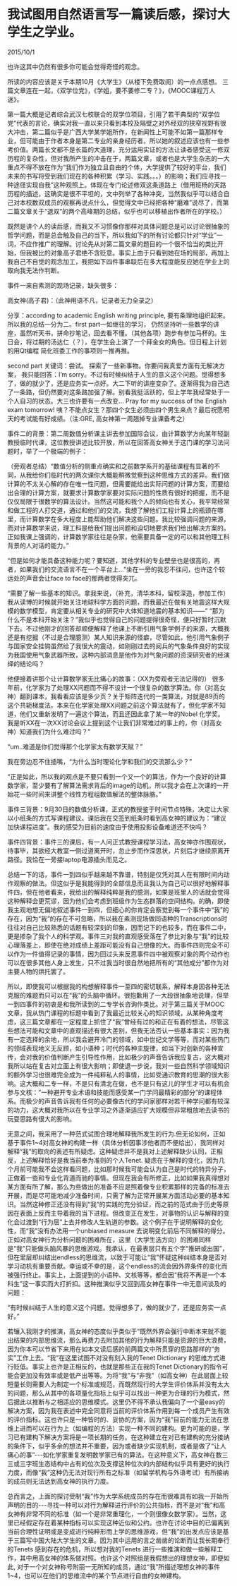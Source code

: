 # 我试图用自然语言写一篇读后感，探讨大学生之学业。
2015/10/1

也许这其中仍然有很多你可能会觉得奇怪的观念。

所读的内容应该是关于本期10月《大学生》（从楼下免费取阅）的一点点感想。
三篇文章连在一起，《双学位党》，《学姐，要不要修二专？》，《MOOC课程万人迷》。

第一篇大概是记者综合武汉七校联合的双学位项目，引用了若干典型的“双学位党”代表的言论，确实对我一直以来只看到本校及隔壁之对外经双的狭窄视野有很大冲击，第二篇似乎是广西大学某学姐所作，在新闻性上可能不如第一篇那样专业，但可能由于作者本身是第二专业的亲身经历者，所以她的叙述应该也有一些参考价值。两篇长文都不是长篇的大道理，充分运用实证的方法让读者感受这一修双历程的复杂性，但对我所产生的冲击在于，两篇文章，或者也是大学生杂志的一大重点不得不放在作为“我们作为独立且自由的个体，大学提供了较好的平台，我们未来的书写将受到我们现在的各种积累（学习、实践。。。）的影响；我们应寻找一种途径实现自我”这种观照上。体现在专门论述修双这条道路上（借用班杨的天路历程的描述，这确实是很不平坦的，文中列举了各种冲突，当然我似乎可以结合自己对本校数双成员的观察再说点什么，但觉得文中已经把各种“磨难”说尽了，而第二篇文章关于“退双”的两个高峰期的总结，似乎也可以移植出作者所在的学校。）

既然是讲个人的读后感，而我又不习惯像你那样对具体问题总是可以讨论很抽象的哲学问题，而是总会触及自己的当下，所以我如下的所有讨论都只针对“学业”一词，不应作推广的理解。讨论先从对第二篇文章的题目的一个很不恰当的类比开始，但我被比的对象高子君绝不含贬意。事实上由于只看到她在场的局部，再加上我自己不自觉的观念加工，我把如下四件事串联后在多大程度能反应她在学业上的取向我无法作判断。

事件一来自素测的现场记录，缺失很多：

高女神(高子君)：（此神用语不凡，记录者无力全录之）

分享：according to academic English writing principle, 要有条理地组织起来。所以我的总结一分为二。first part一如继往的学习， 仍然坚持听一些数学的讲座，虽然听天书，拼命抄笔记，回去看不懂。（其他各项）跑步有参加马杯的。生日会，将过期的汤达仁（？），在学生会上演了一个拜金女的角色。但日程上计划的用Qt编程 简化班委工作的事项则一推再推。

second part 关键词：尝试。 探索了一些新事物。你要问我真爱方面有无解决方案， 我只能回答：I’m sorry。不过有时候纠结于人生的意义这个问题。觉得想多了，做的就少了，还是应务实一点好。大二下听的讲座变杂了。逐渐得我为自己选了一条路，但仍然要对这条路加强了解。别看我挺活跃的，但上学年我经常处于一个人自习的状态。大三也许要有一点改变… Pray for my success of the English exam tomorrow! 咦？不能点女生？那四个女生必须由四个男生来点？最后祝愿明天的考试能有好成绩。（注:GRE, 高女神第一周翘掉专业课备考之）

事件二的背景：第二周数值分析课主讲去参加国际会议，由计算数学方向某年轻副教授临时代课，这位教授讲述比较开放，所以在回答高女神关于这门课的学习法问题时，举了一个极端的例子：

（旁观者总结）“数值分析的侧重点确实和之前数学系开的基础课程有显著的不同，从我给你们临时代的两次课你大概能稍微觉察到这种思维方式的差异。我们做计算的不太关心解的存在唯一性问题，但需要能给出实际问题的计算方案，而要给出合理的计算方案，就要求计算数学家要对实际问题的性质有很好的把握，而不是仅仅局限于很数学的算法设计。当然这可能和我个人的倾向也有关心，我平常经常和做工程的人打交道，通过和他们的交流，我想了解他们工程计算上的瓶颈在哪里，而计算数学在多大程度上能帮助他们解决这些问题。我比较强调问题的来源，而对计算数学来说，理工科是给我们提出问题和迫切地要求我们给出解决方案的。正如我课上强调的，计算数学家往往是杂家，他需要具备一定的可以和其他理工科背景的人对话的能力。”

“但是如何才能具备这种能力呢？要知道，其他学科的专业壁垒也是很高的，再者，如果我们的交流语言不在一个平台上…”坐在一旁的我忍不往问，也许这个较远处的声音会让face to face的那两者觉得突兀。

“需要了解一些基本的知识。拿我来说，（补充，清华本科，留校深造，参加工作）我从读博的时候就开始关注地球科学方面的问题，而我最近在做有关地震这样大规模的数学模型，肯定要从相关专业的研究中大体知道地震的基本知识——”
“那为什么不是本科开始关注？”我似乎也觉得自己的问题提得很奇怪，便只好暂时沉默下去。不过他刚才的回答却顺便解释了他课上不断引用气象学例子的来源，大概我还是有挖掘（不过是合理臆测）某人知识来源的怪癖，尽管如此，他引用气象例子与国家安全挂钩虽然给了我很大的震动，如刚刚过去的阅兵的气象条件良好的实现为我国使用气象武器所致，这种内部消息是他作为对气象问题的资深研究者的经演绎的结论吗？

他便接着讲那个让计算数学家无比痛心的故事：（XX为旁观者无法记得的）
很多年前，化学家为了处理XX问题而不得不设计一个很复杂的数学算法。你（对高女神）翻到课本，我看看应该是多少页？关于矩阵迭代的一类算法，对就是89页的这个共轭梯度法。本来在化学家处理XX问题之前这个算法就有了，但化学家不知道，他们又重新发明了一遍这个算法，而且还因此拿了某一年的Nobel 化学奖。我是听XX在一次XX讨论会议上提到这个让我们非常难过的事上的，你（对高女神）知道我们为什么难过吗？”

“um..难道是你们觉得那个化学家太有数学天赋？”

我在旁边忍不住插嘴，“为什么当时理论化学和我们的交流那么少？”

“正是如此，所以我的观点是不要只看到一个又一个的算法，作为一个良好的计算数学家，至少要有了解算法需求背后的image的动机，所以我才会在上次课的一开始花一些时间来讲整个线性方程组数值解法的整体脉胳。”

事件三背景：9月30日的数值分析课，正式的教授鉴于时间节点特殊，决定让大家以小纸条的方式写课程建议。课后我在交签到纸条时看到高女神的建议为：“建议加快课程进度”。我的感受为目前的速度由于使用投影设备难道还不快吗？

事件四背景：事件三的课后，有一人问正式教授课程学习法，高女神亦作围观状，待事毕，其欲经大教室一侧过道离开时，忽止步而作深思状，片刻后才继续原离开路径。我恰在一旁接laptop电源插头而见之。

总结一下的话，事件一到四似乎越来越不靠谱，特别是仅凭对其人在有限时间内动作观察的做法。但这似乎是我能得到的全部信息而且我认为自己可以很好地解释事件四，但在他者看来，我给出的解释纯粹是我的臆测，如果是班里人的话就会觉得这种解释会更荒谬，因为他们会考虑到班级作为生态群落的空间结构。的确，即使我主观地想无偏地叙述事件一到四，但细心的你肯定会察觉到每一个事件中“我”的存在，因为“我”的存在不可忽略，所以我在素测现场做同语种的Transcriptions时往往对自己比较熟悉的话题有较深刻的印象，因而记下的也较多，而在事件二中，更是掺杂了我个人的科学观。事件三对我的直观感受落在了参比对象与“我”的比较心理落差上，即使在绝对成绩上差距可能没有自己想像的大。而事件四则完全不可以作为一件值得记录的事情，因为回过头来反思事件四中被观察对象的两个动作也可以在很多其他人身上发生，只不过我当时很自然地把所有的“其他成分”都作为对主要人物的烘托罢了。 

所以，即使我可以根据我的构想解释事件一至四的密切联系，解释本身因各种无法克服的难题而只可以在“我”的头脑中循环。很抱歉用了一大段很抽象地说理，但举一到四事件的初衷是和我所读到的二专学长咨询作类比。对于第三篇关于MOOC文章，我从热门课程的标题中看到了我最近比较关心的知识领域，从某种角度考虑，这三篇文章都在一定程度上抓住了“我”曾经有过的和正在有着的想法，尽管这些想法可能和文章中的直观描述有很大差别，但我无法否认一些基本事实：因为我有一定选择的余地，所以我会避开冷门的领域，如中世纪文学等等，而对某些热门的领域表现地义无反顾，如小语种；时代的各种主旋律，如当下对创新的各种宣传，会对我的价值判断产生引导性作用，比如极少的声音告诉我应复古，这大概对我所以站在复古对立面上有很大影响；即使退一步说，我对一些自然科学领域知识的额外学习也很难完全成为一件纯粹私人的事情，比如受通识教育的思潮的很大影响。这大概和二专一样，不是只有清北在做，也不是只有这儿的学生才可以有机会参与文核：”一种避开专业术语和技能而感受某一门学问最精彩的部分”的课程体系。而极少的声音告诉我有任何的必要像古代的学问家那样对若干种学问都有较深的功力，这大概对我所以在专业学习之外逐渐适应扩大规模但非常粗放地去读书的玩耍思路有很大的影响。

无意之间，我采用了一种范式试图合理地解释我所发生的行为.但无论如何，正如基于事件1~4对高女神的构建一样（具体分析因事涉他者而不便给出），我同样对解释“我”的取向的表述有所疑虑。这种疑虑并不是我对上述解释缺少认同，正相反，上述解释恰好是我当前奉为准则的个人Tenet. 疑虑在于解释的变化，因为几个月前可能我不会这样看问题，比如那时候我可能会认为自己是时代的特异分子，正做着一些和专业化背道而驰的事情。但现在我会有所修正，比如如果我真得想对某方面有所了解，那么为些做出的准备不应是照着像专业积累那样的完备的标准去开展，而是尽可能地减少准备时间，只需了解为正常开展某方面活动必要的基本知识。当然这种修正还没有得到“我”的实践的充分验证，而之前的范式由于历史等原因在表面上反而主导着我的当下进程。但改变正在发生，对事物的认识与解释的变化会过渡到“行为层”上去并修改人生轨道的参数。这个例子在于说明解释的变化性，而“我”没有办法用一个unbiased measure 去说明变化前后不同解释的得分。正如对高女神行为分析问题的困难所在，这里（大学生选方向）的困难同样是“我”只能做头脑风暴的思维游戏。我承认，在最表层只有五个字“推研或出国”，但在里层却纠结出endless的思维流，以致于可能让“我”怀疑这种纠结本身是否对学习动机有重要贡献。幸运或不幸的是，这个endless的流会因外界条件的变化而被强行终止。事实上，上面提到的小语种、文核等等，都会因“我将不再是一个本科生”这一事实而大打折扣。这种推演似乎又回到高女神在事件一中无意间谈及的问题：

“有时候纠结于人生的意义这个问题。觉得想多了，做的就少了，还是应务实一点好。”

若镶入我刚才的推演，高女神的态度似乎类似于“既然外界会强行中断本来就不能出结果的内部思维流，那么再费力去附加其他的行为解释只能是资源的巨大浪费，因为你本可以节省下来用在如本文读后感的前两篇文中所贯穿的思路那样的“务实”工作上去。“我”在这里试图不对没有刻入我的Tenet Dictionary 的思维方式进行贬低。事实上也许是正相反的，也就是那些正在我的Tenet Dictionary的指令可能会更加没有效率或是低产出等等。为将“我”与“非我”（如高女神）在此层面上较短量长则需要人为制定一个标准或规范，而既然现行的大学生评价体系并没有太大的问题，那么从其中的各项量化指标上似乎可以找出一种更为合理的行为模式，然后据此以推断与之相适应的思维模式。这里仍不得不承认我偏向了一个最easy的解决方案，因为我在表述中完全同意将当前的评价体系作用到每一个成员产生有效的评价指标。这也许只是一种皆时的、妥协的方案，因为“我”目前的能力无法在思维上进而可以在行为上（如编程的方法）实现一种不同的建构。更为可能的是，学习已有建构下解决方案将是一项长期的任务。在这种建立在对已有建构的充分接纳的条件下，似乎多余的想法并不重要，因为或者缺少实现机制，或者是做了“让人痛心的事”---如化学家重复发明数学家已有的算法。在这种意义下，高女神在数三三或三字班生态结构中占有的位次及支撑这种位次的内部结构似乎具有更好的执行力度，而像“我”这种仍无法对现行所有之标准（如留学机构与外语考试）有所接纳的成员则无法达到高女神的执行力度。

总而言之，上面的探讨受制“我”作为大学系统成员的存在而很难具有如我一开始所声明的目的---寻找一种可以对行为解释进行评价的公共指标，而不是对“我”和高女神有非常不同的标准（如一个是非常重理化，一个则很像女数学家）。当然，这里已经假定存在着某种指标可以实现这种近似和公约。也许在讨论中目的已偏离到当前合理性证明或是变成进行纯粹形而上学的思维游戏，但“我”的出发点应该是基于三篇写中国大陆大学生的文章。因为其中运用的言之凿凿的论断而让我长期奉行的Tenets 感到存在的危机，所以想对我的Tenets 进行一些推演和做一些解释工作，其中用高女神的体系做对照。也许这个对照组是我假想出的理想女神，即便如此, 对于一个对女神称号附丽一无所知的成员，通过“我”所描述理想女神的事件1~4，也可以在他们的思维流中的某个节点进行自由的女神建构。
  
